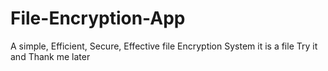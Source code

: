 # File-Encryption-App
A simple, Efficient, Secure, Effective file Encryption System
it is a file Try it and Thank me later
